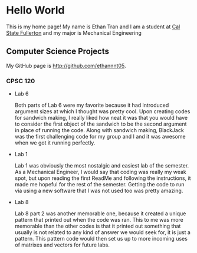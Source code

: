 # Hello World

This is my home page! My name is Ethan Tran and I am a student at [Cal State Fullerton](http://www.fullerton.edu/) and my major is Mechanical Engineering

## Computer Science Projects

My GitHub page is http://github.com/ethannnt05.

### CPSC 120

* Lab 6

    Both parts of Lab 6 were my favorite because it had introduced argument sizes at which I thought was pretty cool. Upon creating codes for sandwich making, I really liked how neat it was that you would have to consider the first object of the sandwich to be the second argument in place of running the code. Along with sandwich making, BlackJack was the first challenging code for my group and I and it was awesome when we got it running perfectly.

* Lab 1

    Lab 1 was obviously the most nostalgic and easiest lab of the semester. As a Mechanical Engineer, I would say that coding was really my weak spot, but upon reading the first ReadMe and following the instructions, it made me hopeful for the rest of the semester. Getting the code to run via using a new software that I was not used too was pretty amazing.

* Lab 8

    Lab 8 part 2 was another memorable one, because it created a unique pattern that printed out when the code was ran. This to me was more memorable than the other codes is that it printed out something that usually is not related to any kind of answer we would seek for, it is just a pattern. This pattern code would then set us up to more incoming uses of matrixes and vectors for future labs.